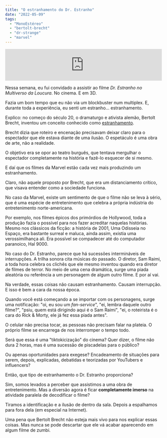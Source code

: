 ```yaml
---
title: "O estranhamento do Dr. Estranho"
date: "2022-05-09"
tags: 
  - "MonoEstéreo"
  - "bertolt-brecht"
  - "dr-strange"
  - "marvel"
---
```


<iframe src="https://anchor.fm/monoestereo/embed/episodes/O-estranhamento-do-Dr--Estranho-e1i80g4" height="102px" width="100%" frameborder="0" scrolling="no"></iframe>

Nessa semana, eu fui convidado a assistir ao filme _Dr. Estranho no Multiverso da Loucura_. No cinema. E em 3D.

Fazia um bom tempo que eu não via um blockbuster num multiplex. E, durante toda a experiência, eu senti um estranho... estranhamento.

Explico: no começo do século 20, o dramaturgo e ativista alemão, Bertolt Brecht, inventou um conceito conhecido como [estranhamento](https://en.wikipedia.org/wiki/Distancing_effect).

Brecht dizia que roteiro e encenação precisavam deixar claro para o espectador que ele estava diante de uma ilusão. O espetáculo é uma obra de arte, não a realidade.

O objetivo era se opor ao teatro burguês, que tentava mergulhar o espectador completamente na história e fazê-lo esquecer de si mesmo.

E daí que os filmes da Marvel estão cada vez mais produzindo um estranhamento.

Claro, não aquele proposto por Brecht, que era um distanciamento crítico, que visava entender como a sociedade funciona.

No caso da Marvel, existe um sentimento de que o filme não se leva à sério, que é uma espécie de entretenimento que celebra a própria indústria do entretenimento norte-americana.

Por exemplo, nos filmes épicos dos primórdios de Hollywood, toda a produção fazia o possível para nos fazer acreditar naquelas histórias. Mesmo nos clássicos da ficção: a história de 2001, Uma Odisseia no Espaço, era bastante surreal e maluca, ainda assim, existia uma verossimilhança ali. Era possível se compadecer até do computador paranoico, Hal 9000.

No caso do Dr. Estranho, parece que há sucessões intermináveis de interrupções. A trilha sonora cita músicas do passado. O diretor, Sam Raimi, a toda hora celebra os clichês que ele mesmo inventou quando era diretor de filmes de terror. No meio de uma cena dramática, surge uma piada aleatória ou referência a um personagem de algum outro filme. E por aí vai.

Na verdade, essas coisas não causam estranhamento. Causam interrupção. E isso é bem a cara da nossa época.

Quando você está começando a se importar com os personagens, surge uma notificação: "oi, eu sou um _fan-service_", "ei, lembra daquele outro filme?", "psiu, quem está dirigindo aqui é o Sam Raimi", "ei, o roteirista é o cara do Rick & Morty, ele já fez essa piada antes".

O celular não precisa tocar, as pessoas não precisam falar na plateia. O próprio filme se encarrega de nos interromper o tempo todo.

Será que essa é uma "tiktokicização" do cinema? Quer dizer, o filme não dura 2 horas, mas é uma sucessão de piscadelas para o público?

Ou apenas oportunidades para exegese? Encadeamento de situações para serem, depois, explicadas, debatidas e teorizadas por YouTubers e influencers?

Então, que tipo de estranhamento o Dr. Estranho proporciona?

Sim, somos levados a perceber que assistimos a uma obra de entretenimento. Mas a diversão agora é ficar **completamente imerso** na atividade paralela de decodificar o filme?

Tiramos a identificação e a ilusão de dentro da sala. Depois a espalhamos para fora dela (em especial na Internet).

Uma pena que Bertolt Brecht não esteja mais vivo para nos explicar essas coisas. Mas nunca se pode descartar que ele vá acabar aparecendo em algum filme de zumbi.

